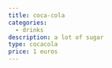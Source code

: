 ```yaml
---
title: coca-cola
categories:
  - drinks
description: a lot of sugar
type: cocacola
price: 1 euros
---
```


